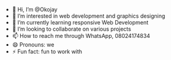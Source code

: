 - 👋 Hi, I’m @Okojay
- 👀 I’m interested in web development and graphics designing
- 🌱 I’m currently learning responsive Web Development
- 💞️ I’m looking to collaborate on various projects
- 📫 How to reach me through WhatsApp, 08024174834
- 😄 Pronouns: we
- ⚡ Fun fact: fun to work with 

<!---
Okojay/Okojay is a ✨ special ✨ repository because its `README.md` (this file) appears on your GitHub profile.
You can click the Preview link to take a look at your changes.
--->
